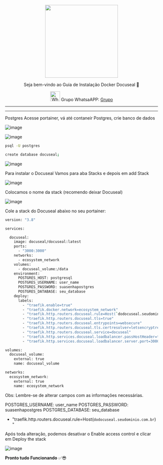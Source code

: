 <p align="center">
<img src="https://cwmkt.com.br/wp-content/uploads/2024/04/logo_github.png" width="240" />
<p align="center">Seja bem-vindo ao Guia de Instalação Docker Docuseal 🚀</p>
</p>
  
<p align="center">
<img src="https://whatsapp.com/favicon.ico" alt="WhatsAPP-logo" width="32" />
<span>Grupo WhatsaAPP: </span>
<a href="https://chat.whatsapp.com/K0HnkUZ41CYL8txpPWx2hO" target="_blank">Grupo</a>
</p>

<hr />
<hr />

Postgres
Acesse portainer, vá até contaneir Postgres, crie banco de dados

![image](https://github.com/cwmkt/woofedcrm/assets/91642837/503bf33f-ff42-4fe5-9a8f-a98e2d80d6e4)

![image](https://github.com/cwmkt/woofedcrm/assets/91642837/67eb98c2-f7e7-4f27-ae9d-1befc672edcf)


```bash
psql -U postgres
```

```bash
create database docuseal;
```

![image](https://github.com/cwmkt/woofedcrm/assets/91642837/09cf38c6-7c59-4a2f-a2f2-e37341d9d15e)


Para instalar o Docuseal Vamos para aba Stacks e depois em add Stack

![image](https://github.com/cwmkt/woofedcrm/assets/91642837/d1e54ab7-5c5f-4c28-902f-27266ed0abb7)

Colocamos o nome da stack (recomendo deixar Docuseal)

![image](https://github.com/cwmkt/docuseal/assets/91642837/8355043f-7e94-4c4e-a78d-a7cf5ff82903)


Cole a stack do Docuseal abaixo no seu portainer:

```bash
version: "3.8"

services:

  docuseal:
    image: docuseal/docuseal:latest
    ports:
      - "3000:3000"
    networks:
      - ecosystem_network
    volumes:
      - docuseal_volume:/data
    environment:
      POSTGRES_HOST: postgresql
      POSTGRES_USERNAME: user_name
      POSTGRES_PASSWORD: suasenhapostgres
      POSTGRES_DATABASE: seu_database
    deploy:
      labels:
        - "traefik.enable=true"
        - "traefik.docker.network=ecosystem_network"
        - "traefik.http.routers.docuseal.rule=Host(`dodocuseal.seudominio.com.br`)"
        - "traefik.http.routers.docuseal.tls=true"
        - "traefik.http.routers.docuseal.entrypoints=websecure"
        - "traefik.http.routers.docuseal.tls.certresolver=letsencryptresolver"
        - "traefik.http.routers.docuseal.service=docuseal"
        - "traefik.http.services.docuseal.loadbalancer.passHostHeader=true"
        - "traefik.http.services.docuseal.loadbalancer.server.port=3000"

volumes:
  docuseal_volume:
    external: true
    name: docuseal_volume

networks:
  ecosystem_network:
    external: true
    name: ecosystem_network
```

Obs: Lembre-se de alterar campos com as informações necessárias.

POSTGRES_USERNAME: user_name
POSTGRES_PASSWORD: suasenhapostgres
POSTGRES_DATABASE: seu_database
- "traefik.http.routers.docuseal.rule=Host(`dodocuseal.seudominio.com.br`)"

Após toda alteração, podemos desativar o Enable access control e clicar em Deploy the stack

![image](https://github.com/cwmkt/woofedcrm/assets/91642837/e39d7915-e223-4afe-98d0-fdc369138265)

**Pronto tudo Funcionando** ✅😎
